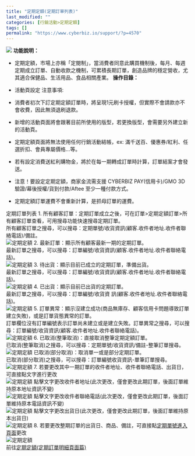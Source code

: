 ```yaml
---
title: "定期定額(定期訂單列表)"
last_modified: ""
categories: [行銷活動>定期定額]
tags: []
permalink: "https://www.cyberbiz.io/support/?p=4570"
---
```


![](https://www.cyberbiz.io/support/wp-content/uploads/2021/08/企業版.png)
**功能說明：**  

* 定期定額，市場上亦稱「定閱制」，當消費者同意此購買機制後，每月、每週定期成立訂單、自動收款之機制，可累積長期訂單，創造品牌的穩定營收，尤其適合保健品、生活用品、食品相關產業。
**操作目錄：**

* 活動頁設定
注意事項:  

* 消費者初次下訂定期定額訂單時，將呈現1元刷卡授權，但實際不會請款亦不會收費，因此無須退刷退款。
* 新增的活動頁面將會跟著目前所使用的版型，若更換版型，會需要另外建立新的活動頁。
* 定期定額頁面將無法使用任何行銷活動結帳，ex: 滿千送百、優惠券/紅利、任選折扣、會員專屬價格...等。
* 若有設定消費送紅利購物金，將於在每一期轉成訂單時計算，訂單結案才會發送。
* 注意！要設定定期定額，商家金流需支援 CYBERBIZ PAY(信用卡)/GMO 3D驗證/幕後授權/貨到付款/Aftee 至少一種付款方式。
* 定期定額訂單運費不會重新計算，是抓母訂單的運費。

定期訂單列表 1\. 所有顧客訂單：定期訂單成立之後，可在訂單>定期定額訂單>所有顧客訂單查看，可用搜尋功能快速搜尋定期訂單。  
所有顧客訂單之搜尋，可以搜尋：定期單號/收貨資訊(顧客.收件者地址.收件者聯絡電話)/備註。  
![定期定額](https://www.cyberbiz.co/support/wp-content/uploads/2019/11/定期定額new-14.png) 2\. 最新訂單：顯示所有顧客最新一期的定期訂單。  
最新訂單之搜尋，可以搜尋：訂單編號/收貨資訊(顧客.收件者地址.收件者聯絡電話)。  
![定期定額](https://www.cyberbiz.co/support/wp-content/uploads/2019/11/定期定額new-15.png) 3\. 待出貨：顯示目前已成立的定期訂單，準備出貨。  
最新訂單之搜尋，可以搜尋：訂單編號/收貨資訊(顧客.收件者地址.收件者聯絡電話)。  
![定期定額](https://www.cyberbiz.co/support/wp-content/uploads/2019/11/定期定額new-16.png) 4\. 已出貨：顯示目前已出貨的定期訂單。  
最新訂單之搜尋，可以搜尋：訂單編號/收貨資 訊(顧客.收件者地址.收件者聯絡電話)。  
![定期定額](https://www.cyberbiz.co/support/wp-content/uploads/2019/11/定期定額new-17.png) 5\.
訂單異常：顯示沒建立成功(商品無庫存、顧客信用卡問題導致訂單建立失敗)，或是訂單貨態異常的訂單。  
訂單欄位沒有訂單編號表示訂單尚未建立或是建立失敗。訂單異常之搜尋，可以搜尋：訂單編號/收貨資訊(顧客.收件者地址.收件者聯絡電話)。  
![定期定額](https://www.cyberbiz.co/support/wp-content/uploads/2019/11/定期定額new-18.png) 6\. 已取消(整筆取消)：直接取消整筆定期定額訂單。  
已取消(整筆取消)之搜尋，可以搜尋：定期單號/收貨資訊/備註-整筆訂單搜尋。  
![定期定額](https://www.cyberbiz.co/support/wp-content/uploads/2019/11/定期定額new-19.png) 已取消(部分取消)：取消單一或是部分定期訂單。  
已取消(部分取消)之搜尋，可以搜尋：訂單編號收貨資訊-單筆訂單搜尋。  
![定期定額](https://www.cyberbiz.co/support/wp-content/uploads/2019/11/定期定額new-20.png) 7\.
若要更改其中一期訂單的收件者地址、收件者聯絡電話、出貨日，可直接點文字進行更改  
![定期定額](https://www.cyberbiz.co/support/wp-content/uploads/2019/11/定期定額new-21.png)
點擊文字更改收件者地址(此次更改，僅會更改此期訂單，後面訂單維持原本地址資訊不變)  
![定期定額](https://www.cyberbiz.co/support/wp-content/uploads/2019/11/定期定額new-22.png)
點擊文字更改收件者聯絡電話(此次更改，僅會更改此期訂單，後面訂單維持原本電話資訊不變)  
![定期定額](https://www.cyberbiz.co/support/wp-content/uploads/2019/11/定期定額new-23.png) 點擊文字更改出貨日(此次更改，僅會更改此期訂單，後面訂單維持原本出貨日)  
![定期定額](https://www.cyberbiz.co/support/wp-content/uploads/2019/11/定期定額new-24.png) 8\.
若要更改整期訂單的出貨日、商品、備註，可直接點[定期單號進入頁面](https://www.cyberbiz.co/support/?p=6824)更改  
![定期定額](https://www.cyberbiz.co/support/wp-content/uploads/2019/11/定期定額new-25.png)  
前往[定期定額(定期訂單明細頁面篇)](https://www.cyberbiz.co/support/?p=6824)  

